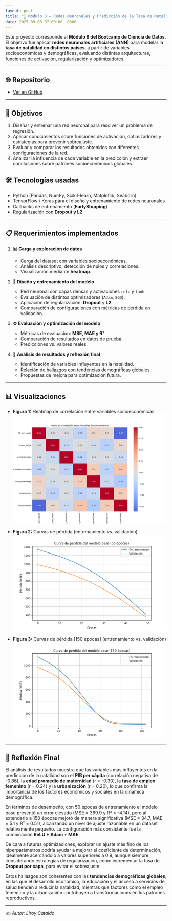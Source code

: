 ```yaml
---
layout: post
title: "👶 Módulo 8 – Redes Neuronales y Predicción de la Tasa de Natalidad"
date: 2025-09-08 07:00:00 -0300
---
```




Este proyecto corresponde al **Módulo 8 del Bootcamp de Ciencia de Datos**.  
El objetivo fue aplicar **redes neuronales artificiales (ANN)** para modelar la **tasa de natalidad en distintos países**, a partir de variables socioeconómicas y demográficas, evaluando distintas arquitecturas, funciones de activación, regularización y optimizadores.

---

## 🌐 Repositorio
- [Ver en GitHub](https://github.com/LirBast/Portafolio/tree/portafolio/modulo_8) 

---



## 🎯 Objetivos

1. Diseñar y entrenar una red neuronal para resolver un problema de regresión.  
2. Aplicar conocimientos sobre funciones de activación, optimizadores y estrategias para prevenir sobreajuste.  
3. Evaluar y comparar los resultados obtenidos con diferentes configuraciones de la red.  
4. Analizar la influencia de cada variable en la predicción y extraer conclusiones sobre patrones socioeconómicos globales.  



## 🛠️ Tecnologías usadas
- Python (Pandas, NumPy, Scikit-learn, Matplotlib, Seaborn)  
- TensorFlow / Keras para el diseño y entrenamiento de redes neuronales  
- Callbacks de entrenamiento (**EarlyStopping**)  
- Regularización con **Dropout y L2**  

---

## 📋 Requerimientos implementados

1. **📊 Carga y exploración de datos**  
   - Carga del dataset con variables socioeconómicas.  
   - Análisis descriptivo, detección de nulos y correlaciones.  
   - Visualización mediante **heatmap**.  

2. **🧠 Diseño y entrenamiento del modelo**  
   - Red neuronal con capas densas y activaciones `relu` y `tanh`.  
   - Evaluación de distintos optimizadores (`Adam`, `SGD`).  
   - Aplicación de regularización: **Dropout** y **L2**.  
   - Comparación de configuraciones con métricas de pérdida en validación.  

3. **⚙️ Evaluación y optimización del modelo**  
   - Métricas de evaluación: **MSE, MAE y R²**.  
   - Comparación de resultados en datos de prueba.  
   - Predicciones vs. valores reales.  

4. **📑 Análisis de resultados y reflexión final**  
   - Identificación de variables influyentes en la natalidad.  
   - Relación de hallazgos con tendencias demográficas globales.  
   - Propuestas de mejora para optimización futura.  

---

## 📊 Visualizaciones  

- **Figura 1:** Heatmap de correlación entre variables socioeconómicas  
  ![Figura 1](/assets/images/20250110_mod8/Figure_1.png)   

- **Figura 2:** Curvas de pérdida (entrenamiento vs. validación)  
  ![Figura 2](/assets/images/20250110_mod8/Figure_2.png)  

- **Figura 3:** Curvas de pérdida [150 epocas] (entrenamiento vs. validación)  
  ![Figura 3](/assets/images/20250110_mod8/Figure_3.png) 

---

## 📝 Reflexión Final

El análisis de resultados muestra que las variables más influyentes en la predicción de la natalidad son el **PIB per cápita** (correlación negativa de -0.86), la **edad promedio de maternidad** (r = -0.30), la **tasa de empleo femenino** (r = 0.24) y la **urbanización** (r = 0.20), lo que confirma la importancia de los factores económicos y sociales en la dinámica demográfica.  

En términos de desempeño, con 50 épocas de entrenamiento el modelo base presentó un error elevado (MSE = 369.9 y R² = -4.14), pero al extenderlo a 150 épocas mejoró de manera significativa (MSE = 34.7, MAE = 5.1 y R² = 0.51), alcanzando un nivel de ajuste razonable en un dataset relativamente pequeño. La configuración más consistente fue la combinación **ReLU + Adam + MAE**.  

De cara a futuras optimizaciones, explorar un ajuste más fino de los hiperparámetros podría ayudar a mejorar el coeficiente de determinación, idealmente acercándolo a valores superiores a 0.9, aunque siempre considerando estrategias de regularización, como incrementar la tasa de **Dropout por capa**, para evitar el sobreajuste.  

Estos hallazgos son coherentes con las **tendencias demográficas globales**, en las que el desarrollo económico, la educación y el acceso a servicios de salud tienden a reducir la natalidad, mientras que factores como el empleo femenino y la urbanización contribuyen a transformaciones en los patrones reproductivos.  

---

✍️ *Autor: Liroy Cataldo*
